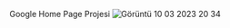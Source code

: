 Google Home Page Projesi
![Görüntü 10 03 2023 20 34](https://user-images.githubusercontent.com/113118853/224384479-7d9cba54-29ac-4801-99c4-6b3c13db0d5d.jpg)
